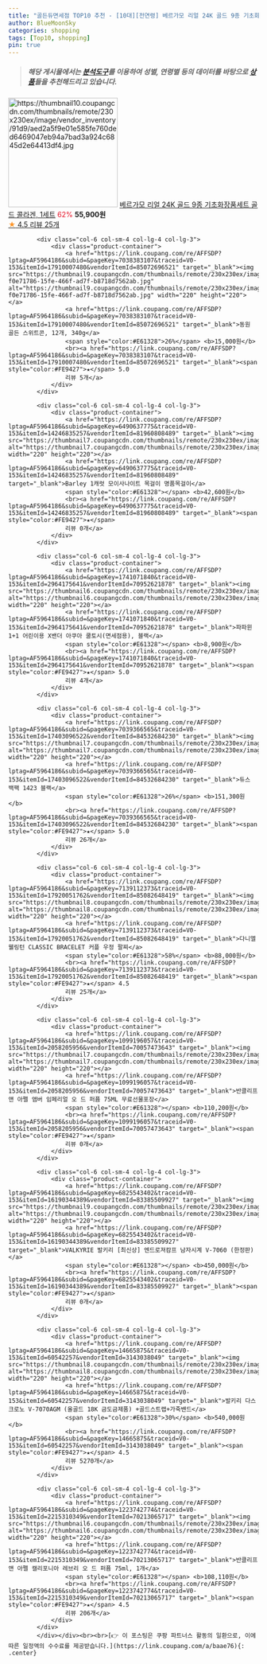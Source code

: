 ```yaml
---
title: "골든듀면세점 TOP10 추천 - [10대][전연령] 베르가모 리얼 24K 골드 9종 기초화장품세트 골드 콜라겐, 1세트"
author: BlueMoonSky
categories: shopping
tags: [Top10, shopping]
pin: true
---
```


> ##### 해당 게시물에서는 [**분석도구**](https://itemscout.io/)를 이용하여 **성별**, **연령별** 등의 데이터를 바탕으로 [**상품**](https://link.coupang.com/a/baae76)들을 추천해드리고 있습니다.
<div class="container"><div class="row">
            <div class="col-6 col-sm-4 col-lg-4 col-lg-3">
                <div class="product-container">
                    <a href="https://link.coupang.com/re/AFFSDP?lptag=AF5964186&subid=&pageKey=6445756434&traceid=V0-153&itemId=13971569820&vendorItemId=82053094361" target="_blank"><img src="https://thumbnail10.coupangcdn.com/thumbnails/remote/230x230ex/image/vendor_inventory/91d9/aed2a5f9e01e585fe760ded6469047eb94a7bad3a924c6845d2e64413df4.jpg" alt="https://thumbnail10.coupangcdn.com/thumbnails/remote/230x230ex/image/vendor_inventory/91d9/aed2a5f9e01e585fe760ded6469047eb94a7bad3a924c6845d2e64413df4.jpg" width="220" height="220"></a>
                    <a href="https://link.coupang.com/re/AFFSDP?lptag=AF5964186&subid=&pageKey=6445756434&traceid=V0-153&itemId=13971569820&vendorItemId=82053094361" target="_blank">베르가모 리얼 24K 골드 9종 기초화장품세트 골드 콜라겐, 1세트</a>
                    <span style="color:#E61328">62%</span> <b>55,900원</b>
                    <br><a href="https://link.coupang.com/re/AFFSDP?lptag=AF5964186&subid=&pageKey=6445756434&traceid=V0-153&itemId=13971569820&vendorItemId=82053094361" target="_blank"><span style="color:#FE9427">★</span> 4.5
                    리뷰 25개</a>
                </div>
            </div>
            
            <div class="col-6 col-sm-4 col-lg-4 col-lg-3">
                <div class="product-container">
                    <a href="https://link.coupang.com/re/AFFSDP?lptag=AF5964186&subid=&pageKey=7038383107&traceid=V0-153&itemId=17910007480&vendorItemId=85072696521" target="_blank"><img src="https://thumbnail9.coupangcdn.com/thumbnails/remote/230x230ex/image/retail/images/1589697286657242-f0e71786-15fe-466f-ad7f-b8718d7562ab.jpg" alt="https://thumbnail9.coupangcdn.com/thumbnails/remote/230x230ex/image/retail/images/1589697286657242-f0e71786-15fe-466f-ad7f-b8718d7562ab.jpg" width="220" height="220"></a>
                    <a href="https://link.coupang.com/re/AFFSDP?lptag=AF5964186&subid=&pageKey=7038383107&traceid=V0-153&itemId=17910007480&vendorItemId=85072696521" target="_blank">동원 골든 스위트콘, 12개, 340g</a>
                    <span style="color:#E61328">26%</span> <b>15,000원</b>
                    <br><a href="https://link.coupang.com/re/AFFSDP?lptag=AF5964186&subid=&pageKey=7038383107&traceid=V0-153&itemId=17910007480&vendorItemId=85072696521" target="_blank"><span style="color:#FE9427">★</span> 5.0
                    리뷰 5개</a>
                </div>
            </div>
            
            <div class="col-6 col-sm-4 col-lg-4 col-lg-3">
                <div class="product-container">
                    <a href="https://link.coupang.com/re/AFFSDP?lptag=AF5964186&subid=&pageKey=6490637775&traceid=V0-153&itemId=14246835257&vendorItemId=81960808489" target="_blank"><img src="https://thumbnail7.coupangcdn.com/thumbnails/remote/230x230ex/image/vendor_inventory/1046/f663d5a44efa4087bb58b587f3ca06b090471bb567d54c5a1a7b97b99df3.jpg" alt="https://thumbnail7.coupangcdn.com/thumbnails/remote/230x230ex/image/vendor_inventory/1046/f663d5a44efa4087bb58b587f3ca06b090471bb567d54c5a1a7b97b99df3.jpg" width="220" height="220"></a>
                    <a href="https://link.coupang.com/re/AFFSDP?lptag=AF5964186&subid=&pageKey=6490637775&traceid=V0-153&itemId=14246835257&vendorItemId=81960808489" target="_blank">Barley 1캐럿 모이사나이트 목걸이 명품목걸이</a>
                    <span style="color:#E61328"></span> <b>42,600원</b>
                    <br><a href="https://link.coupang.com/re/AFFSDP?lptag=AF5964186&subid=&pageKey=6490637775&traceid=V0-153&itemId=14246835257&vendorItemId=81960808489" target="_blank"><span style="color:#FE9427">★</span> 
                    리뷰 0개</a>
                </div>
            </div>
            
            <div class="col-6 col-sm-4 col-lg-4 col-lg-3">
                <div class="product-container">
                    <a href="https://link.coupang.com/re/AFFSDP?lptag=AF5964186&subid=&pageKey=1741071840&traceid=V0-153&itemId=2964175641&vendorItemId=70952621878" target="_blank"><img src="https://thumbnail6.coupangcdn.com/thumbnails/remote/230x230ex/image/vendor_inventory/a7bb/0d47d235d653518d954af4cd58a77f4e17b36d2f3690907bbc5cf253a299.jpg" alt="https://thumbnail6.coupangcdn.com/thumbnails/remote/230x230ex/image/vendor_inventory/a7bb/0d47d235d653518d954af4cd58a77f4e17b36d2f3690907bbc5cf253a299.jpg" width="220" height="220"></a>
                    <a href="https://link.coupang.com/re/AFFSDP?lptag=AF5964186&subid=&pageKey=1741071840&traceid=V0-153&itemId=2964175641&vendorItemId=70952621878" target="_blank">파파윈 1+1 어린이용 X밴더 아쿠아 쿨토시(면세점용), 블랙</a>
                    <span style="color:#E61328"></span> <b>8,900원</b>
                    <br><a href="https://link.coupang.com/re/AFFSDP?lptag=AF5964186&subid=&pageKey=1741071840&traceid=V0-153&itemId=2964175641&vendorItemId=70952621878" target="_blank"><span style="color:#FE9427">★</span> 5.0
                    리뷰 4개</a>
                </div>
            </div>
            
            <div class="col-6 col-sm-4 col-lg-4 col-lg-3">
                <div class="product-container">
                    <a href="https://link.coupang.com/re/AFFSDP?lptag=AF5964186&subid=&pageKey=7039366565&traceid=V0-153&itemId=17403096522&vendorItemId=84532684230" target="_blank"><img src="https://thumbnail7.coupangcdn.com/thumbnails/remote/230x230ex/image/vendor_inventory/a5a8/606293731b5c17e93da833bae09de277913d52984218ae07f7bd03a6a4fc.jpg" alt="https://thumbnail7.coupangcdn.com/thumbnails/remote/230x230ex/image/vendor_inventory/a5a8/606293731b5c17e93da833bae09de277913d52984218ae07f7bd03a6a4fc.jpg" width="220" height="220"></a>
                    <a href="https://link.coupang.com/re/AFFSDP?lptag=AF5964186&subid=&pageKey=7039366565&traceid=V0-153&itemId=17403096522&vendorItemId=84532684230" target="_blank">듀스 백팩 1423 블랙</a>
                    <span style="color:#E61328">26%</span> <b>151,300원</b>
                    <br><a href="https://link.coupang.com/re/AFFSDP?lptag=AF5964186&subid=&pageKey=7039366565&traceid=V0-153&itemId=17403096522&vendorItemId=84532684230" target="_blank"><span style="color:#FE9427">★</span> 5.0
                    리뷰 26개</a>
                </div>
            </div>
            
            <div class="col-6 col-sm-4 col-lg-4 col-lg-3">
                <div class="product-container">
                    <a href="https://link.coupang.com/re/AFFSDP?lptag=AF5964186&subid=&pageKey=7139112373&traceid=V0-153&itemId=17920051762&vendorItemId=85082648419" target="_blank"><img src="https://thumbnail8.coupangcdn.com/thumbnails/remote/230x230ex/image/vendor_inventory/d90f/6a45fca584b3212fdc5e4d39f77dbf7fa5739ffd364dc33a6826ca8e1b11.jpg" alt="https://thumbnail8.coupangcdn.com/thumbnails/remote/230x230ex/image/vendor_inventory/d90f/6a45fca584b3212fdc5e4d39f77dbf7fa5739ffd364dc33a6826ca8e1b11.jpg" width="220" height="220"></a>
                    <a href="https://link.coupang.com/re/AFFSDP?lptag=AF5964186&subid=&pageKey=7139112373&traceid=V0-153&itemId=17920051762&vendorItemId=85082648419" target="_blank">다니엘웰링턴 CLASSIC BRACELET 커플 우정 팔찌</a>
                    <span style="color:#E61328">58%</span> <b>88,000원</b>
                    <br><a href="https://link.coupang.com/re/AFFSDP?lptag=AF5964186&subid=&pageKey=7139112373&traceid=V0-153&itemId=17920051762&vendorItemId=85082648419" target="_blank"><span style="color:#FE9427">★</span> 4.5
                    리뷰 25개</a>
                </div>
            </div>
            
            <div class="col-6 col-sm-4 col-lg-4 col-lg-3">
                <div class="product-container">
                    <a href="https://link.coupang.com/re/AFFSDP?lptag=AF5964186&subid=&pageKey=1099196057&traceid=V0-153&itemId=2058205956&vendorItemId=70057473643" target="_blank"><img src="https://thumbnail7.coupangcdn.com/thumbnails/remote/230x230ex/image/vendor_inventory/53eb/b0aa4955f421965af90d4d5a6acf7bd98e17143d04bf51fd98cde70045de.jpg" alt="https://thumbnail7.coupangcdn.com/thumbnails/remote/230x230ex/image/vendor_inventory/53eb/b0aa4955f421965af90d4d5a6acf7bd98e17143d04bf51fd98cde70045de.jpg" width="220" height="220"></a>
                    <a href="https://link.coupang.com/re/AFFSDP?lptag=AF5964186&subid=&pageKey=1099196057&traceid=V0-153&itemId=2058205956&vendorItemId=70057473643" target="_blank">반클리프 앤 아펠 앰버 임페리얼 오 드 퍼퓸 75ML 무료선물포장</a>
                    <span style="color:#E61328"></span> <b>110,200원</b>
                    <br><a href="https://link.coupang.com/re/AFFSDP?lptag=AF5964186&subid=&pageKey=1099196057&traceid=V0-153&itemId=2058205956&vendorItemId=70057473643" target="_blank"><span style="color:#FE9427">★</span> 
                    리뷰 0개</a>
                </div>
            </div>
            
            <div class="col-6 col-sm-4 col-lg-4 col-lg-3">
                <div class="product-container">
                    <a href="https://link.coupang.com/re/AFFSDP?lptag=AF5964186&subid=&pageKey=6825543402&traceid=V0-153&itemId=16190344389&vendorItemId=83385509927" target="_blank"><img src="https://thumbnail9.coupangcdn.com/thumbnails/remote/230x230ex/image/vendor_inventory/4b47/735614d5df06b266338d033c48d07cecc1b20d38a3b68ffd3c112d90883b.jpg" alt="https://thumbnail9.coupangcdn.com/thumbnails/remote/230x230ex/image/vendor_inventory/4b47/735614d5df06b266338d033c48d07cecc1b20d38a3b68ffd3c112d90883b.jpg" width="220" height="220"></a>
                    <a href="https://link.coupang.com/re/AFFSDP?lptag=AF5964186&subid=&pageKey=6825543402&traceid=V0-153&itemId=16190344389&vendorItemId=83385509927" target="_blank">VALKYRIE 발키리 [최신상] 엔드로져캄프 남자시계 V-7060 (한정판)</a>
                    <span style="color:#E61328"></span> <b>450,000원</b>
                    <br><a href="https://link.coupang.com/re/AFFSDP?lptag=AF5964186&subid=&pageKey=6825543402&traceid=V0-153&itemId=16190344389&vendorItemId=83385509927" target="_blank"><span style="color:#FE9427">★</span> 
                    리뷰 0개</a>
                </div>
            </div>
            
            <div class="col-6 col-sm-4 col-lg-4 col-lg-3">
                <div class="product-container">
                    <a href="https://link.coupang.com/re/AFFSDP?lptag=AF5964186&subid=&pageKey=14665875&traceid=V0-153&itemId=60542257&vendorItemId=3143038049" target="_blank"><img src="https://thumbnail8.coupangcdn.com/thumbnails/remote/230x230ex/image/vendor_inventory/c3b2/7e0fcc3f86dcc11a29705ed9ed7816814f31d61de9ffbb0a7d4c019d15dc.jpg" alt="https://thumbnail8.coupangcdn.com/thumbnails/remote/230x230ex/image/vendor_inventory/c3b2/7e0fcc3f86dcc11a29705ed9ed7816814f31d61de9ffbb0a7d4c019d15dc.jpg" width="220" height="220"></a>
                    <a href="https://link.coupang.com/re/AFFSDP?lptag=AF5964186&subid=&pageKey=14665875&traceid=V0-153&itemId=60542257&vendorItemId=3143038049" target="_blank">발키리 다스크로노 V-7070AGM (올골드 18K 금도금제품) +골드스트랩+가죽밴드</a>
                    <span style="color:#E61328">30%</span> <b>540,000원</b>
                    <br><a href="https://link.coupang.com/re/AFFSDP?lptag=AF5964186&subid=&pageKey=14665875&traceid=V0-153&itemId=60542257&vendorItemId=3143038049" target="_blank"><span style="color:#FE9427">★</span> 4.5
                    리뷰 5270개</a>
                </div>
            </div>
            
            <div class="col-6 col-sm-4 col-lg-4 col-lg-3">
                <div class="product-container">
                    <a href="https://link.coupang.com/re/AFFSDP?lptag=AF5964186&subid=&pageKey=1223742774&traceid=V0-153&itemId=2215310349&vendorItemId=70213065717" target="_blank"><img src="https://thumbnail6.coupangcdn.com/thumbnails/remote/230x230ex/image/vendor_inventory/5683/a041632eecdd93965007d89427a0982dd827fc002f947a948cef4983a2b2.jpg" alt="https://thumbnail6.coupangcdn.com/thumbnails/remote/230x230ex/image/vendor_inventory/5683/a041632eecdd93965007d89427a0982dd827fc002f947a948cef4983a2b2.jpg" width="220" height="220"></a>
                    <a href="https://link.coupang.com/re/AFFSDP?lptag=AF5964186&subid=&pageKey=1223742774&traceid=V0-153&itemId=2215310349&vendorItemId=70213065717" target="_blank">반클리프 앤 아펠 캘리포니아 레브리 오 드 퍼퓸 75ml, 1개</a>
                    <span style="color:#E61328"></span> <b>108,110원</b>
                    <br><a href="https://link.coupang.com/re/AFFSDP?lptag=AF5964186&subid=&pageKey=1223742774&traceid=V0-153&itemId=2215310349&vendorItemId=70213065717" target="_blank"><span style="color:#FE9427">★</span> 4.5
                    리뷰 206개</a>
                </div>
            </div>
            </div></div><br><br>[👉 이 포스팅은 쿠팡 파트너스 활동의 일환으로, 이에 따른 일정액의 수수료를 제공받습니다.](https://link.coupang.com/a/baae76){: .center}